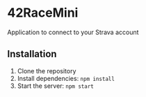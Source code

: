 # 42RaceMini

Application to connect to your Strava account

## Installation

1. Clone the repository
2. Install dependencies: `npm install`
3. Start the server: `npm start`
